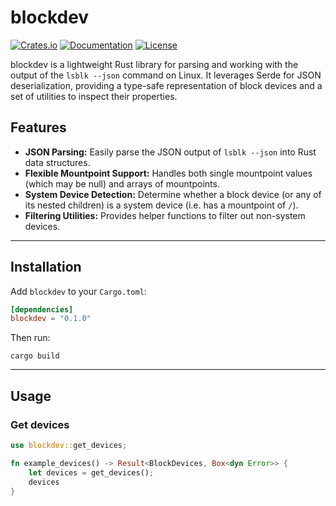 # blockdev

[![Crates.io](https://img.shields.io/crates/v/blockdev.svg)](https://crates.io/crates/blockdev)
[![Documentation](https://docs.rs/blockdev/badge.svg)](https://docs.rs/blockdev)
[![License](https://img.shields.io/crates/l/blockdev.svg)](https://github.com/wiggels/blockdev/blob/main/LICENSE)

blockdev is a lightweight Rust library for parsing and working with the output of the `lsblk --json` command on Linux. It leverages Serde for JSON deserialization, providing a type-safe representation of block devices and a set of utilities to inspect their properties.

## Features

- **JSON Parsing:** Easily parse the JSON output of `lsblk --json` into Rust data structures.
- **Flexible Mountpoint Support:** Handles both single mountpoint values (which may be null) and arrays of mountpoints.
- **System Device Detection:** Determine whether a block device (or any of its nested children) is a system device (i.e. has a mountpoint of `/`).
- **Filtering Utilities:** Provides helper functions to filter out non-system devices.

---

## Installation

Add `blockdev` to your `Cargo.toml`:

```toml
[dependencies]
blockdev = "0.1.0"
```

Then run:

```shell
cargo build
```

---

## Usage

### Get devices

```rust
use blockdev::get_devices;

fn example_devices() -> Result<BlockDevices, Box<dyn Error>> {
    let devices = get_devices();
    devices
}
```
